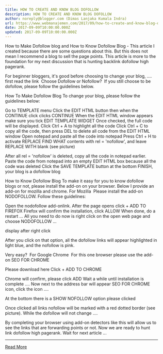 ```yaml
---
title: HOW TO CREATE AND KNOW BLOG DOFOLLOW
description: HOW TO CREATE AND KNOW BLOG DOFOLLOW
author: noreply@blogger.com (Dimas Lanjaka Kumala Indra)
url: https://www.webmanajemen.com/2017/09/how-to-create-and-know-blog-dofollow.html
date: 2017-09-09T10:00:00.000Z
updated: 2017-09-09T10:00:00.000Z
---
```


How to Make Dofollow blog and How to Know Dofollow Blog - This article I created because there are some questions about this. But this does not mean I recommend a blog to sell the page points. This article is more to the foundation for my next discussion that is hunting backlink dofollow high pagerank.

For beginner bloggers, it's good before choosing to change your blog, .... first read the link 
Choose Dofollow or Nofollow? 
If you still choose to be dofollow, please follow the guidelines below. 

How To Make Dofollow Blog
To change your blog, please follow the guidelines below: 

Go to TEMPLATE menu
Click the EDIT HTML button then when the CONTINUE click clicks CONTINUE
When the EDIT HTML window appears make sure you tick EDIT TEMPLATE WIDGET
Once checked, the full code will be displayed. Click Ctrl + A to highlight all the code
Click Ctrl + C to copy all the code, then press DEL to delete all code from the EDIT HTML window
Open notepad and paste all the code into notepad
Press Ctrl + H to activate REPLACE
FIND WHAT contents with rel = 'nofollow', and leave REPLACE WITH blank (see picture)



After all rel = 'nofollow' is deleted, copy all the code in notepad earlier.
Paste the code from notepad into an empty EDIT HTML box because all the code was deleted
Click the SAVE TEMPLATE button at the bottom
FINISH, your blog is a dofollow blog

How to Know Dofollow Blog
To make it easy for you to know dofollow blogs or not, please install the add-on on your browser. Below I provide an add-on for mozilla and chrome.
For Mozilla 
Please install the add-on NODOFOLLOW. Follow these guidelines: 

Open the nodofollow add-onlink.
After the page opens click + ADD TO FIREFOX
Firefox will confirm the installation, click ALLOW
When done, do a restart ...
All you need to do now is right click on the open web page and choose NODOFOLLOW ...



display after right click


After you click on that option, all the dofollow links will appear highlighted in light blue, and the nofollow is pink.


Very easy? 
For Google Chrome 
For this one browser please use the add-on SEO FOR CHROME 

Please download here
Click + ADD TO CHROME



Chrome will confirm, please click ADD
Wait a while until installation is complete ....
Now next to the address bar will appear SEO FOR CHROME icon, click the icon ....



At the bottom there is a SHOW NOFOLLOW option please clicked



Once clicked all links nofollow will be marked with a red dotted border (see picture). While the dofollow will not change ....



By completing your browser using add-on detectors like this will allow us to see the links that are forwarding points or not. Now we are ready to hunt link dofollow high pagerank. Wait for next article ...<hr/> <a href="https://www.webmanajemen.com/2017/09/how-to-create-and-know-blog-dofollow.html" rel="follow" class="button" id="read-more">Read More</a>